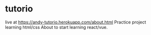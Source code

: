 # tutorio
live at https://andy-tutorio.herokuapp.com/about.html
Practice project learning html/css
About to start learning react/vue.
